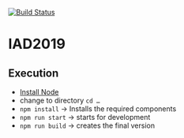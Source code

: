 [![Build Status](https://ci.signalwerk.ch/api/badges/signalwerk/IAD2019/status.svg)](https://ci.signalwerk.ch/signalwerk/IAD2019)
# IAD2019

## Execution
* [Install Node](https://nodejs.org/en/download/)
* change to directory `cd …`
* `npm install` → Installs the required components
* `npm run start` → starts for development
* `npm run build` → creates the final version
